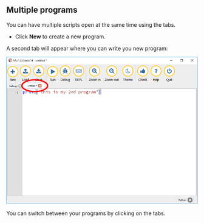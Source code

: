 ## Multiple programs

You can have multiple scripts open at the same time using the tabs.

+ Click **New** to create a new program.

A second tab will appear where you can write you new program:

![mu tabs](images/mu_tabs.PNG)

You can switch between your programs by clicking on the tabs.
